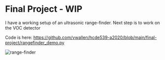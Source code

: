 # Final Project - WIP

I have a working setup of an ultrasonic range-finder. Next step is to work on the VOC detector

Code is here: https://github.com/vwallen/hcde539-a2020/blob/main/final-project/rangefinder_demo.py

![range-finder](/Users/victor/PROJECTS/539-physical-prototyping/hcde539-a2020/final-project/range-finder.jpg)



